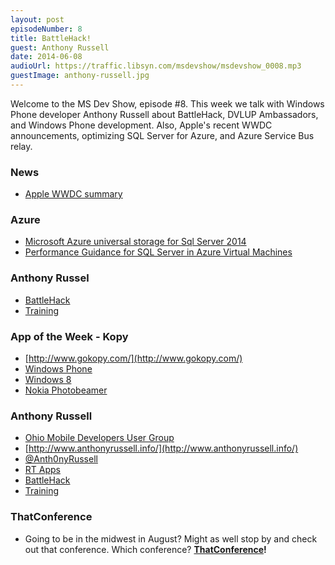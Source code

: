 ```yaml
---
layout: post
episodeNumber: 8
title: BattleHack!
guest: Anthony Russell
date: 2014-06-08
audioUrl: https://traffic.libsyn.com/msdevshow/msdevshow_0008.mp3
guestImage: anthony-russell.jpg
---
```


Welcome to the MS Dev Show, episode \#8. This week we talk with Windows Phone developer Anthony Russell about BattleHack, DVLUP Ambassadors, and Windows Phone development. Also, Apple's recent WWDC announcements, optimizing SQL Server for Azure, and Azure Service Bus relay.

### News

 - [Apple WWDC summary](http://arstechnica.com/apple/2014/06/developers-react-to-ios-8-and-its-long-overdue-opening-of-the-platform/?utm_source=feedburner&utm_medium=feed&utm_campaign=Feed%3A+arstechnica%2Findex+%28Ars+Technica+-+All+content%29)

### Azure

 - [Microsoft Azure universal storage for Sql Server 2014](http://blogs.msdn.com/b/igorpag/archive/2014/05/28/microsoft-azure-universal-storage-for-sql-server-2014.aspx)
 - [Performance Guidance for SQL Server in Azure Virtual Machines](http://msdn.microsoft.com/en-us/library/dn248436.aspx)

### Anthony Russel

 - [BattleHack](https://2014.battlehack.org/)
 - [Training](http://www.lumosity.com/)

### App of the Week - Kopy

 - [http://www.gokopy.com/](http://www.gokopy.com/)
 - [Windows Phone](http://www.windowsphone.com/s?appid=6b0c3ec0-afad-4e45-8990-874f12dbab20)
 - [Windows 8](http://apps.microsoft.com/windows/en-us/app/kopy/f3b10b88-bca8-4759-987a-b8c616fc21b6)
 - [Nokia Photobeamer](https://www.photobeamer.com/)

### Anthony Russell

 - [Ohio Mobile Developers User Group](http://www.meetup.com/OhMoDev/)
 - [http://www.anthonyrussell.info/](http://www.anthonyrussell.info/)
 - [@Anth0nyRussell](https://twitter.com/Anth0nyRussell)
 - [RT Apps](http://www.windowsphone.com/en-US/store/publishers?publisherId=RT%2BApps)
 - [BattleHack](https://2014.battlehack.org/)
 - [Training](http://www.lumosity.com/)

### ThatConference

 - Going to be in the midwest in August? Might as well stop by and check out that conference. Which conference? **[ThatConference](http://ThatConference.com)!**